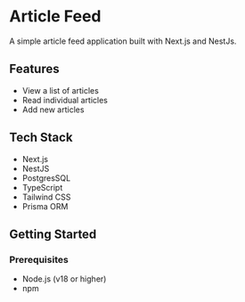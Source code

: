 # Article Feed

A simple article feed application built with Next.js and NestJs.

## Features

- View a list of articles
- Read individual articles
- Add new articles

## Tech Stack

- Next.js
- NestJS
- PostgresSQL
- TypeScript
- Tailwind CSS
- Prisma ORM

## Getting Started

### Prerequisites

- Node.js (v18 or higher)
- npm
